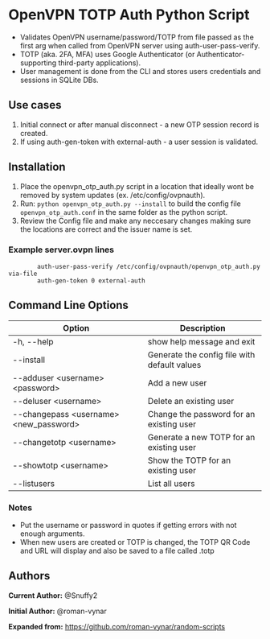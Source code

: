 # OpenVPN TOTP Auth Python Script

* Validates OpenVPN username/password/TOTP from file passed as the first arg when called from OpenVPN server using auth-user-pass-verify. 
* TOTP (aka. 2FA, MFA) uses Google Authenticator (or Authenticator-supporting third-party applications).
* User management is done from the CLI and stores users credentials and sessions in SQLite DBs.

## Use cases
1. Initial connect or after manual disconnect - a new OTP session record is created.
2. If using auth-gen-token with external-auth - a user session is validated.

## Installation
1. Place the openvpn_otp_auth.py script in a location that ideally wont be removed by system updates (ex. /etc/config/ovpnauth).
2. Run: `python openvpn_otp_auth.py --install` to build the config file `openvpn_otp_auth.conf` in the same folder as the python script.
3. Review the Config file and make any neccesary changes making sure the locations are correct and the issuer name is set.

### Example server.ovpn lines

```
        auth-user-pass-verify /etc/config/ovpnauth/openvpn_otp_auth.py via-file
        auth-gen-token 0 external-auth
```

## Command Line Options

Option | Description |
-- | -- 
-h, --help | show help message and exit
--install | Generate the config file with default values
--adduser \<username\> \<password\> | Add a new user
--deluser \<username\> | Delete an existing user
--changepass \<username\> \<new_password\> | Change the password for an existing user
--changetotp \<username\> | Generate a new TOTP for an existing user
--showtotp \<username\> | Show the TOTP for an existing user
--listusers | List all users

### Notes
* Put the username or password in quotes if getting errors with not enough arguments. 
* When new users are created or TOTP is changed, the TOTP QR Code and URL will display and also be saved to a file called <name>.totp

## Authors

**Current Author:** @Snuffy2

**Initial Author:** @roman-vynar

**Expanded from:** https://github.com/roman-vynar/random-scripts

